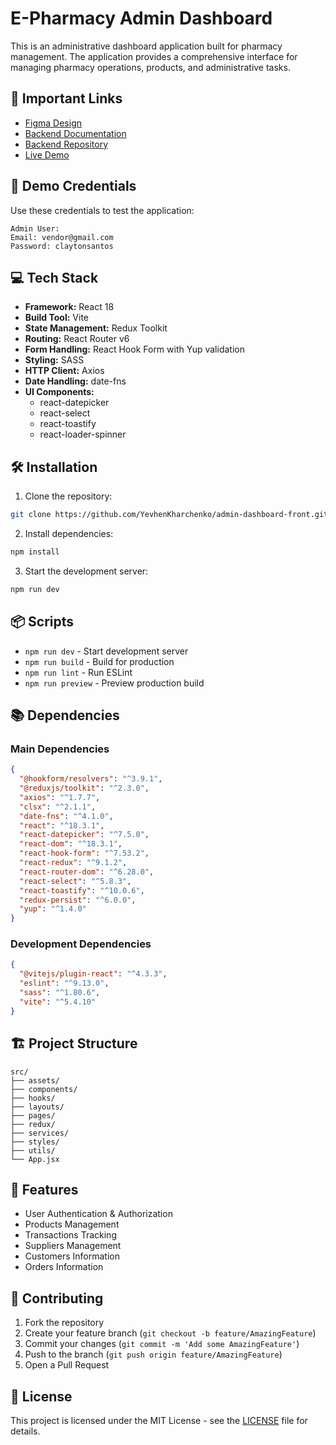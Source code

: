 # E-Pharmacy Admin Dashboard

This is an administrative dashboard application built for pharmacy management. The application
provides a comprehensive interface for managing pharmacy operations, products, and administrative
tasks.

## 🔗 Important Links

- [Figma Design](https://www.figma.com/design/z1JklHHxX8kTGo3zWvlzat/Admin-dashboard?node-id=0-1&node-type=canvas&t=2gOhZ7xupqOJ7nL0-0)
- [Backend Documentation](https://admin-dashboard-back-n51a.onrender.com/api-docs/)
- [Backend Repository](https://github.com/YevhenKharchenko/admin-dashboard-back/tree/main)
- [Live Demo](https://your-demo-url.com)

## 🚀 Demo Credentials

Use these credentials to test the application:

```
Admin User:
Email: vendor@gmail.com
Password: claytonsantos
```

## 💻 Tech Stack

- **Framework:** React 18
- **Build Tool:** Vite
- **State Management:** Redux Toolkit
- **Routing:** React Router v6
- **Form Handling:** React Hook Form with Yup validation
- **Styling:** SASS
- **HTTP Client:** Axios
- **Date Handling:** date-fns
- **UI Components:**
  - react-datepicker
  - react-select
  - react-toastify
  - react-loader-spinner

## 🛠️ Installation

1. Clone the repository:

```bash
git clone https://github.com/YevhenKharchenko/admin-dashboard-front.git
```

2. Install dependencies:

```bash
npm install
```

3. Start the development server:

```bash
npm run dev
```

## 📦 Scripts

- `npm run dev` - Start development server
- `npm run build` - Build for production
- `npm run lint` - Run ESLint
- `npm run preview` - Preview production build

## 📚 Dependencies

### Main Dependencies

```json
{
  "@hookform/resolvers": "^3.9.1",
  "@reduxjs/toolkit": "^2.3.0",
  "axios": "^1.7.7",
  "clsx": "^2.1.1",
  "date-fns": "^4.1.0",
  "react": "^18.3.1",
  "react-datepicker": "^7.5.0",
  "react-dom": "^18.3.1",
  "react-hook-form": "^7.53.2",
  "react-redux": "^9.1.2",
  "react-router-dom": "^6.28.0",
  "react-select": "^5.8.3",
  "react-toastify": "^10.0.6",
  "redux-persist": "^6.0.0",
  "yup": "^1.4.0"
}
```

### Development Dependencies

```json
{
  "@vitejs/plugin-react": "^4.3.3",
  "eslint": "^9.13.0",
  "sass": "^1.80.6",
  "vite": "^5.4.10"
}
```

## 🏗️ Project Structure

```
src/
├── assets/
├── components/
├── hooks/
├── layouts/
├── pages/
├── redux/
├── services/
├── styles/
├── utils/
└── App.jsx
```

## 🔐 Features

- User Authentication & Authorization
- Products Management
- Transactions Tracking
- Suppliers Management
- Customers Information
- Orders Information

## 🤝 Contributing

1. Fork the repository
2. Create your feature branch (`git checkout -b feature/AmazingFeature`)
3. Commit your changes (`git commit -m 'Add some AmazingFeature'`)
4. Push to the branch (`git push origin feature/AmazingFeature`)
5. Open a Pull Request

## 📝 License

This project is licensed under the MIT License - see the [LICENSE](LICENSE) file for details.
